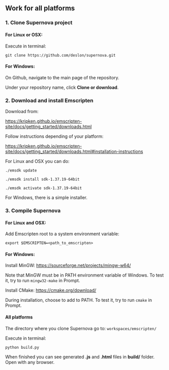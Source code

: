 ## Work for all platforms


### 1. Clone Supernova project

#### For Linux or OSX:

Execute in terminal:

```git clone https://github.com/deslon/supernova.git```

#### For Windows:

On Github, navigate to the main page of the repository.

Under your repository name, click **Clone or download**.

### 2. Download and install Emscripten

Download from:

https://kripken.github.io/emscripten-site/docs/getting_started/downloads.html

Follow instructions depending of your platform:

https://kripken.github.io/emscripten-site/docs/getting_started/downloads.html#installation-instructions

For Linux and OSX you can do:
```
./emsdk update

./emsdk install sdk-1.37.19-64bit

./emsdk activate sdk-1.37.19-64bit
```
For Windows, there is a simple installer.

### 3. Compile Supernova

#### For Linux and OSX:

Add Emscripten root to a system environment variable:

```export $EMSCRIPTEN=<path_to_emscripten>```

#### For Windows:

Install MinGW: https://sourceforge.net/projects/mingw-w64/

Note that MinGW must be in PATH environment variable of Windows. To test it, try to run ```mingw32-make``` in Prompt.

Install CMake: https://cmake.org/download/

During installation, choose to add to PATH. To test it, try to run ```cmake``` in Prompt.

#### All platforms

The directory where you clone Supernova go to: ```workspaces/emscripten/```

Execute in terminal:

```python build.py```

When finished you can see generated **.js** and **.html** files in **build/** folder. Open with any browser. 